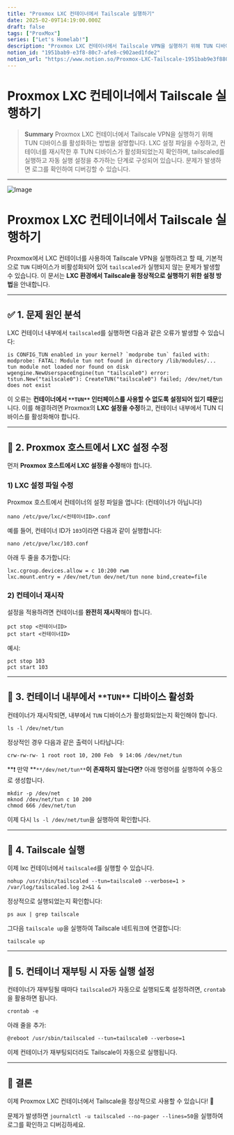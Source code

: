 ```yaml
---
title: "Proxmox LXC 컨테이너에서 Tailscale 실행하기"
date: 2025-02-09T14:19:00.000Z
draft: false
tags: ["ProxMox"]
series: ["Let's Homelab!"]
description: "Proxmox LXC 컨테이너에서 Tailscale VPN을 실행하기 위해 TUN 디바이스를 활성화하는 방법을 설명합니다. LXC 설정 파일을 수정하고, 컨테이너를 재시작한 후 TUN 디바이스가 활성화되었는지 확인하며, tailscaled를 실행하고 자동 실행 설정을 추가하는 단계로 구성되어 있습니다. 문제가 발생하면 로그를 확인하여 디버깅할 수 있습니다."
notion_id: "1951bab9-e3f8-80c7-afe8-c902aed1fde2"
notion_url: "https://www.notion.so/Proxmox-LXC-Tailscale-1951bab9e3f880c7afe8c902aed1fde2"
---
```


# Proxmox LXC 컨테이너에서 Tailscale 실행하기

> **Summary**
> Proxmox LXC 컨테이너에서 Tailscale VPN을 실행하기 위해 TUN 디바이스를 활성화하는 방법을 설명합니다. LXC 설정 파일을 수정하고, 컨테이너를 재시작한 후 TUN 디바이스가 활성화되었는지 확인하며, tailscaled를 실행하고 자동 실행 설정을 추가하는 단계로 구성되어 있습니다. 문제가 발생하면 로그를 확인하여 디버깅할 수 있습니다.

---

![Image](https://prod-files-secure.s3.us-west-2.amazonaws.com/09ccd4d5-876c-4bba-bbdf-cc77a0a11257/2498a140-b3e0-48b6-a6e3-8f96f3927e3d/image.png?X-Amz-Algorithm=AWS4-HMAC-SHA256&X-Amz-Content-Sha256=UNSIGNED-PAYLOAD&X-Amz-Credential=ASIAZI2LB4665EC73VWB%2F20250724%2Fus-west-2%2Fs3%2Faws4_request&X-Amz-Date=20250724T080747Z&X-Amz-Expires=3600&X-Amz-Security-Token=IQoJb3JpZ2luX2VjEAAaCXVzLXdlc3QtMiJIMEYCIQC5w6XXFLhCEwK5MdW%2B%2FqJGHgQX36NocKr0QcfpOrdvQgIhANL0nl6hgtvOY8gyvCc%2FG8SeBUlHsJ7WciML4a9PP9QOKv8DCCkQABoMNjM3NDIzMTgzODA1IgxfkrG6KzTZxuUlo6Yq3ANtBA885vGdVF4AsUMotrokdv3uEWeR3K5dQHM%2FZ2IrwvnZOkFFxnLryK956%2F8OEUy6A7wNM6uNUQHtLKvjj3FbfUq1%2Ft8JX2S6wLtDBq1CxDfXx9P9JE21ayYdDm6hijbj10KehWa%2FIgvx4AOwhwDkwIwIwgxlAD%2F8FAtHa4WFZS8CA3z%2FKwT3f41%2FLa1x6api3fvXRloSN4U4X4h%2FbDQM3C%2B6AKTNI9HOE73XnGmDF9egEipJ4XdOkRGDoN9OKYxQIB4hubENdnoX6CQKdhLJl5RcrntxgbeJKsL9dc5CWxKeGiiV02W9h7WcHHZv%2FZdW%2B9tOPTopBZ1vcODFSJXPBWe80zR1hePpy7vfU8XfMf2LQoeDS3SIilxL6euxT4dBFswCjKkHRn3mBECU5iXJtRhMvx00Mj4DdMnuO7RDZqEidcMnsBYSSnJFEfhdLtqjfLY4PTWIiG91r%2B2UnIwiAHz6au7v9zpQmJ9y9QrQO676E6SNdxKcqfkQxbw2sgZmpDI5ZCYBh61gDGdoBKMg%2FIMcwpfWJ97xV0pbKa6hUUa%2FET4aDMEjGZ6OlGxhwLM8HUQfWNeVWVNlU%2Fg4D3AjYi4k533lLxVyVdedOC9qz%2FjxyyhD4SlEWdllgDCY0IfEBjqkATEoc9OxG02d3X1y%2F5xB%2F6WDMDx4c5jAbCO5t4xrEK3LttEs5GQTqKSUHWVAZBqgQDHd9QMCWjigQ5fHvxywTnvvvVOgwNdZwikWPdBqkNIhqVAGy3TluPxWfBk9VWBCdkNsK%2BYoJqmCEuijHBJz9%2F8nSieV538DYgfb1ULYptJUB5V%2FEllsPheQf2uKN6kh3IIWKbSQkBvx8obIjLCduTW%2BLdFH&X-Amz-Signature=d808d285ad67a83b208c4ba50e208007d38003ac25ec2ddef5b8b957179d89a6&X-Amz-SignedHeaders=host&x-amz-checksum-mode=ENABLED&x-id=GetObject)

# Proxmox LXC 컨테이너에서 Tailscale 실행하기

Proxmox에서 LXC 컨테이너를 사용하여 Tailscale VPN을 실행하려고 할 때, 기본적으로 `TUN` 디바이스가 비활성화되어 있어 `tailscaled`가 실행되지 않는 문제가 발생할 수 있습니다. 이 문서는 **LXC 환경에서 Tailscale을 정상적으로 실행하기 위한 설정 방법**을 안내합니다.

---

## ✅ **1. 문제 원인 분석**

LXC 컨테이너 내부에서 `tailscaled`를 실행하면 다음과 같은 오류가 발생할 수 있습니다:

```shell
is CONFIG_TUN enabled in your kernel? `modprobe tun` failed with: modprobe: FATAL: Module tun not found in directory /lib/modules/...
tun module not loaded nor found on disk
wgengine.NewUserspaceEngine(tun "tailscale0") error: tstun.New("tailscale0"): CreateTUN("tailscale0") failed; /dev/net/tun does not exist
```

이 오류는 **컨테이너에서 **`**TUN**`** 인터페이스를 사용할 수 없도록 설정되어 있기 때문**입니다. 이를 해결하려면 Proxmox의 **LXC 설정을 수정**하고, 컨테이너 내부에서 TUN 디바이스를 활성화해야 합니다.

---

## 🔹 **2. Proxmox 호스트에서 LXC 설정 수정**

먼저 **Proxmox 호스트에서 LXC 설정을 수정**해야 합니다.

### **1) LXC 설정 파일 수정**

Proxmox 호스트에서 컨테이너의 설정 파일을 엽니다: (컨테이너가 아닙니다)

```shell
nano /etc/pve/lxc/<컨테이너ID>.conf
```

예를 들어, 컨테이너 ID가 `103`이라면 다음과 같이 실행합니다:

```shell
nano /etc/pve/lxc/103.conf
```

아래 두 줄을 추가합니다:

```plain text
lxc.cgroup.devices.allow = c 10:200 rwm
lxc.mount.entry = /dev/net/tun dev/net/tun none bind,create=file
```

### **2) 컨테이너 재시작**

설정을 적용하려면 컨테이너를 **완전히 재시작**해야 합니다.

```shell
pct stop <컨테이너ID>
pct start <컨테이너ID>
```

예시:

```shell
pct stop 103
pct start 103
```

---

## 🔹 **3. 컨테이너 내부에서 **`**TUN**`** 디바이스 활성화**

컨테이너가 재시작되면, 내부에서 `TUN` 디바이스가 활성화되었는지 확인해야 합니다.

```shell
ls -l /dev/net/tun
```

정상적인 경우 다음과 같은 출력이 나타납니다:

```shell
crw-rw-rw- 1 root root 10, 200 Feb  9 14:06 /dev/net/tun
```

**❗ 만약 **`**/dev/net/tun**`**이 존재하지 않는다면?**
아래 명령어를 실행하여 수동으로 생성합니다.

```shell
mkdir -p /dev/net
mknod /dev/net/tun c 10 200
chmod 666 /dev/net/tun
```

이제 다시 `ls -l /dev/net/tun`을 실행하여 확인합니다.

---

## 🔹 **4. Tailscale 실행**

이제 lxc 컨테이너에서 `tailscaled`를 실행할 수 있습니다.

```shell
nohup /usr/sbin/tailscaled --tun=tailscale0 --verbose=1 > /var/log/tailscaled.log 2>&1 &
```

정상적으로 실행되었는지 확인합니다:

```shell
ps aux | grep tailscale
```

그다음 `tailscale up`을 실행하여 Tailscale 네트워크에 연결합니다:

```shell
tailscale up
```

---

## 🔹 **5. 컨테이너 재부팅 시 자동 실행 설정**

컨테이너가 재부팅될 때마다 `tailscaled`가 자동으로 실행되도록 설정하려면, `crontab`을 활용하면 됩니다.

```shell
crontab -e
```

아래 줄을 추가:

```plain text
@reboot /usr/sbin/tailscaled --tun=tailscale0 --verbose=1
```

이제 컨테이너가 재부팅되더라도 Tailscale이 자동으로 실행됩니다.

---

## 🚀 **결론**

이제 Proxmox LXC 컨테이너에서 Tailscale을 정상적으로 사용할 수 있습니다! 🚀

문제가 발생하면 `journalctl -u tailscaled --no-pager --lines=50`을 실행하여 로그를 확인하고 디버깅하세요.

